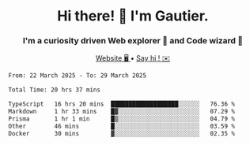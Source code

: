 <h1 align="center">Hi there! 👋 I'm Gautier.</h1>
<h3 align="center">I'm a curiosity driven Web explorer 🚀 and Code wizard 🧙</h3>

<p align="center">
  <a href="https://xisabla.github.io/">Website 🖥️ </a> •
  <a href="mailto:xisabla.dev@gmail.com">Say hi ! ✉️</a>
</p>

<!--START_SECTION:waka-->

```txt
From: 22 March 2025 - To: 29 March 2025

Total Time: 20 hrs 37 mins

TypeScript   16 hrs 20 mins  ███████████████████░░░░░░   76.36 %
Markdown     1 hr 33 mins    █▓░░░░░░░░░░░░░░░░░░░░░░░   07.29 %
Prisma       1 hr 1 min      █▒░░░░░░░░░░░░░░░░░░░░░░░   04.79 %
Other        46 mins         █░░░░░░░░░░░░░░░░░░░░░░░░   03.59 %
Docker       30 mins         ▓░░░░░░░░░░░░░░░░░░░░░░░░   02.35 %
```

<!--END_SECTION:waka-->
